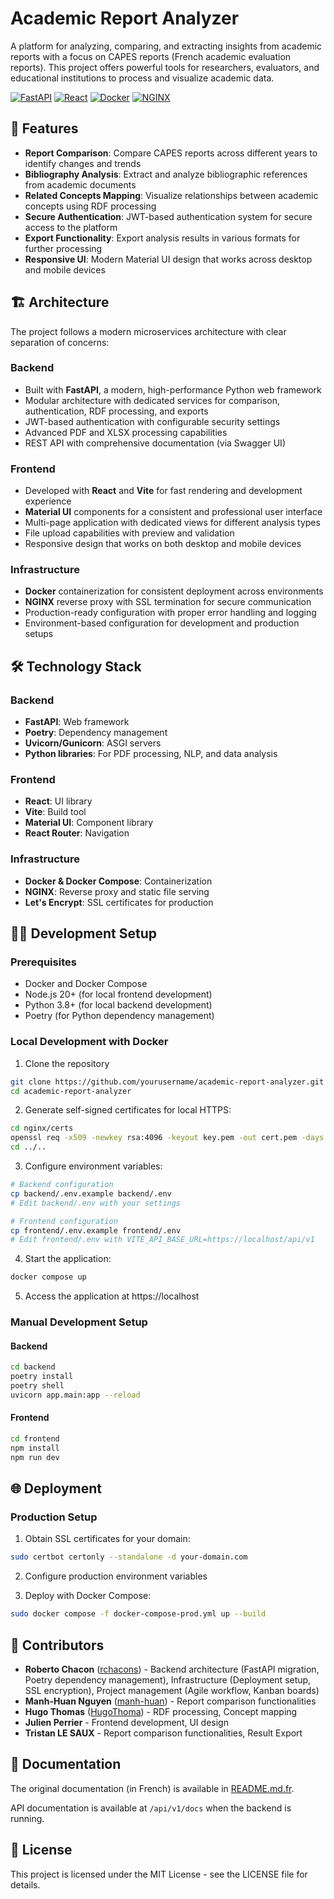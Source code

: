 # Academic Report Analyzer

A platform for analyzing, comparing, and extracting insights from academic reports with a focus on CAPES reports (French academic evaluation reports). This project offers powerful tools for researchers, evaluators, and educational institutions to process and visualize academic data.

[![FastAPI](https://img.shields.io/badge/Backend-FastAPI-009688?style=flat&logo=fastapi)](https://fastapi.tiangolo.com/)
[![React](https://img.shields.io/badge/Frontend-React-61DAFB?style=flat&logo=react)](https://reactjs.org/)
[![Docker](https://img.shields.io/badge/Deployment-Docker-2496ED?style=flat&logo=docker)](https://www.docker.com/)
[![NGINX](https://img.shields.io/badge/Server-NGINX-009639?style=flat&logo=nginx)](https://nginx.org/)

## 🚀 Features

- **Report Comparison**: Compare CAPES reports across different years to identify changes and trends
- **Bibliography Analysis**: Extract and analyze bibliographic references from academic documents
- **Related Concepts Mapping**: Visualize relationships between academic concepts using RDF processing
- **Secure Authentication**: JWT-based authentication system for secure access to the platform
- **Export Functionality**: Export analysis results in various formats for further processing
- **Responsive UI**: Modern Material UI design that works across desktop and mobile devices

## 🏗️ Architecture

The project follows a modern microservices architecture with clear separation of concerns:

### Backend

- Built with **FastAPI**, a modern, high-performance Python web framework
- Modular architecture with dedicated services for comparison, authentication, RDF processing, and exports
- JWT-based authentication with configurable security settings
- Advanced PDF and XLSX processing capabilities
- REST API with comprehensive documentation (via Swagger UI)

### Frontend

- Developed with **React** and **Vite** for fast rendering and development experience
- **Material UI** components for a consistent and professional user interface
- Multi-page application with dedicated views for different analysis types
- File upload capabilities with preview and validation
- Responsive design that works on both desktop and mobile devices

### Infrastructure

- **Docker** containerization for consistent deployment across environments
- **NGINX** reverse proxy with SSL termination for secure communication
- Production-ready configuration with proper error handling and logging
- Environment-based configuration for development and production setups

## 🛠️ Technology Stack

### Backend
- **FastAPI**: Web framework
- **Poetry**: Dependency management
- **Uvicorn/Gunicorn**: ASGI servers
- **Python libraries**: For PDF processing, NLP, and data analysis

### Frontend
- **React**: UI library
- **Vite**: Build tool
- **Material UI**: Component library
- **React Router**: Navigation

### Infrastructure
- **Docker & Docker Compose**: Containerization
- **NGINX**: Reverse proxy and static file serving
- **Let's Encrypt**: SSL certificates for production

## 🧑‍💻 Development Setup

### Prerequisites
- Docker and Docker Compose
- Node.js 20+ (for local frontend development)
- Python 3.8+ (for local backend development)
- Poetry (for Python dependency management)

### Local Development with Docker

1. Clone the repository
```bash
git clone https://github.com/yourusername/academic-report-analyzer.git
cd academic-report-analyzer
```

2. Generate self-signed certificates for local HTTPS:
```bash
cd nginx/certs
openssl req -x509 -newkey rsa:4096 -keyout key.pem -out cert.pem -days 365 -nodes
cd ../..
```

3. Configure environment variables:
```bash
# Backend configuration
cp backend/.env.example backend/.env
# Edit backend/.env with your settings

# Frontend configuration
cp frontend/.env.example frontend/.env
# Edit frontend/.env with VITE_API_BASE_URL=https://localhost/api/v1
```

4. Start the application:
```bash
docker compose up
```

5. Access the application at https://localhost

### Manual Development Setup

#### Backend
```bash
cd backend
poetry install
poetry shell
uvicorn app.main:app --reload
```

#### Frontend
```bash
cd frontend
npm install
npm run dev
```

## 🌐 Deployment

### Production Setup

1. Obtain SSL certificates for your domain:
```bash
sudo certbot certonly --standalone -d your-domain.com
```

2. Configure production environment variables

3. Deploy with Docker Compose:
```bash
sudo docker compose -f docker-compose-prod.yml up --build
```

## 👥 Contributors

- **Roberto Chacon** ([rchacons](https://github.com/rchacons)) - Backend architecture (FastAPI migration, Poetry dependency management), Infrastructure (Deployment setup, SSL encryption), Project management (Agile workflow, Kanban boards)
- **Manh-Huan Nguyen** ([manh-huan](https://github.com/manh-huan)) - Report comparison functionalities
- **Hugo Thomas** ([HugoThoma](https://github.com/HugoThoma)) - RDF processing, Concept mapping
- **Julien Perrier** - Frontend development, UI design
- **Tristan LE SAUX** - Report comparison functionalities, Result Export

## 📖 Documentation

The original documentation (in French) is available in [README.md.fr](README.md.fr).

API documentation is available at `/api/v1/docs` when the backend is running.

## 📄 License

This project is licensed under the MIT License - see the LICENSE file for details.
